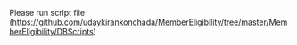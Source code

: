 Please run script file (https://github.com/udaykirankonchada/MemberEligibility/tree/master/MemberEligibility/DBScripts)

